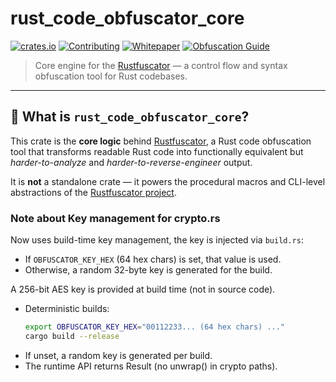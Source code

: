 # rust_code_obfuscator_core

[![crates.io](https://img.shields.io/crates/v/rust_code_obfuscator.svg)](https://crates.io/crates/rust_code_obfuscator)
[![Contributing](https://img.shields.io/badge/docs-contributing-blueviolet?logo=github)](./CONTRIBUTING.md)
[![Whitepaper](https://img.shields.io/badge/docs-whitepaper-lightgrey?logo=readthedocs)](https://github.com/GianIac/rustfuscator/blob/main/WHITEPAPER.md)
[![Obfuscation Guide](https://img.shields.io/badge/docs-obfuscation_fundamentals-blue?logo=rust)](https://gianiac.github.io/rustfuscator/obfuscation_fundamentals.html)

> Core engine for the [Rustfuscator](https://github.com/gianiac/rustfuscator) — a control flow and syntax obfuscation tool for Rust codebases.

---

## 🧠 What is `rust_code_obfuscator_core`?

This crate is the **core logic** behind [Rustfuscator](https://github.com/gianiac/rustfuscator), a Rust code obfuscation tool that transforms readable Rust code into functionally equivalent but *harder-to-analyze* and *harder-to-reverse-engineer* output.

It is **not** a standalone crate — it powers the procedural macros and CLI-level abstractions of the [Rustfuscator project](https://github.com/gianiac/rustfuscator).

### Note about Key management for crypto.rs

Now uses build-time key management, the key is injected via `build.rs`:
- If `OBFUSCATOR_KEY_HEX` (64 hex chars) is set, that value is used.
- Otherwise, a random 32-byte key is generated for the build.

A 256-bit AES key is provided at build time (not in source code).

- Deterministic builds:
  ```bash
  export OBFUSCATOR_KEY_HEX="00112233... (64 hex chars) ..."
  cargo build --release 
  ```
- If unset, a random key is generated per build.
- The runtime API returns Result (no unwrap() in crypto paths).
